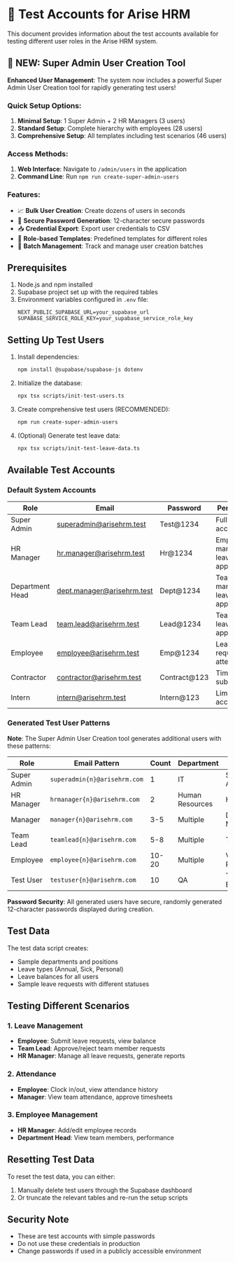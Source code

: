 # 🧪 Test Accounts for Arise HRM

This document provides information about the test accounts available for testing different user roles in the Arise HRM system.

## 🚀 NEW: Super Admin User Creation Tool

**Enhanced User Management**: The system now includes a powerful Super Admin User Creation tool for rapidly generating test users!

### Quick Setup Options:
1. **Minimal Setup**: 1 Super Admin + 2 HR Managers (3 users)
2. **Standard Setup**: Complete hierarchy with employees (28 users) 
3. **Comprehensive Setup**: All templates including test scenarios (46 users)

### Access Methods:
1. **Web Interface**: Navigate to `/admin/users` in the application
2. **Command Line**: Run `npm run create-super-admin-users`

### Features:
- 📈 **Bulk User Creation**: Create dozens of users in seconds
- 🔐 **Secure Password Generation**: 12-character secure passwords
- 📥 **Credential Export**: Export user credentials to CSV
- 🎯 **Role-based Templates**: Predefined templates for different roles
- 📄 **Batch Management**: Track and manage user creation batches

## Prerequisites

1. Node.js and npm installed
2. Supabase project set up with the required tables
3. Environment variables configured in `.env` file:
   ```
   NEXT_PUBLIC_SUPABASE_URL=your_supabase_url
   SUPABASE_SERVICE_ROLE_KEY=your_supabase_service_role_key
   ```

## Setting Up Test Users

1. Install dependencies:
   ```bash
   npm install @supabase/supabase-js dotenv
   ```

2. Initialize the database:
   ```bash
   npx tsx scripts/init-test-users.ts
   ```

3. Create comprehensive test users (RECOMMENDED):
   ```bash
   npm run create-super-admin-users
   ```

4. (Optional) Generate test leave data:
   ```bash
   npx tsx scripts/init-test-leave-data.ts
   ```

## Available Test Accounts

### Default System Accounts

| Role | Email | Password | Permissions |
|------|-------|----------|-------------|
| Super Admin | superadmin@arisehrm.test | Test@1234 | Full system access |
| HR Manager | hr.manager@arisehrm.test | Hr@1234 | Employee management, leave approval |
| Department Head | dept.manager@arisehrm.test | Dept@1234 | Team management, leave approval |
| Team Lead | team.lead@arisehrm.test | Lead@1234 | Team view, leave approval |
| Employee | employee@arisehrm.test | Emp@1234 | Leave requests, attendance |
| Contractor | contractor@arisehrm.test | Contract@123 | Timesheet submission |
| Intern | intern@arisehrm.test | Intern@123 | Limited access |

### Generated Test User Patterns

**Note**: The Super Admin User Creation tool generates additional users with these patterns:

| Role | Email Pattern | Count | Department | Position |
|------|---------------|-------|------------|----------|
| Super Admin | `superadmin{n}@arisehrm.com` | 1 | IT | System Administrator |
| HR Manager | `hrmanager{n}@arisehrm.com` | 2 | Human Resources | HR Manager |
| Manager | `manager{n}@arisehrm.com` | 3-5 | Multiple | Department Manager |
| Team Lead | `teamlead{n}@arisehrm.com` | 5-8 | Multiple | Team Lead |
| Employee | `employee{n}@arisehrm.com` | 10-20 | Multiple | Various Positions |
| Test User | `testuser{n}@arisehrm.com` | 10 | QA | Test Engineer |

**Password Security**: All generated users have secure, randomly generated 12-character passwords displayed during creation.

## Test Data

The test data script creates:
- Sample departments and positions
- Leave types (Annual, Sick, Personal)
- Leave balances for all users
- Sample leave requests with different statuses

## Testing Different Scenarios

### 1. Leave Management
- **Employee**: Submit leave requests, view balance
- **Team Lead**: Approve/reject team member requests
- **HR Manager**: Manage all leave requests, generate reports

### 2. Attendance
- **Employee**: Clock in/out, view attendance history
- **Manager**: View team attendance, approve timesheets

### 3. Employee Management
- **HR Manager**: Add/edit employee records
- **Department Head**: View team members, performance

## Resetting Test Data

To reset the test data, you can either:
1. Manually delete test users through the Supabase dashboard
2. Or truncate the relevant tables and re-run the setup scripts

## Security Note

- These are test accounts with simple passwords
- Do not use these credentials in production
- Change passwords if used in a publicly accessible environment
